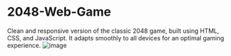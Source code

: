 # 2048-Web-Game
 Clean and responsive version of the classic 2048 game, built using HTML, CSS, and JavaScript. 
 It adapts smoothly to all devices for an optimal gaming experience.
![image](https://github.com/user-attachments/assets/77f756e8-f729-40bd-b9c9-a2838504f691)
